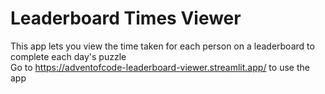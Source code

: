 # Leaderboard Times Viewer
This app lets you view the time taken for each person on a leaderboard to complete each day's puzzle   
Go to https://adventofcode-leaderboard-viewer.streamlit.app/ to use the app
